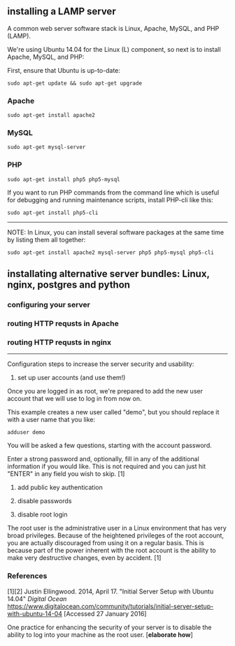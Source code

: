
## installing a LAMP server

A common web server software stack is Linux, Apache, MySQL, and PHP (LAMP).

We're using Ubuntu 14.04 for the Linux (L) component, so next is to install Apache, MySQL, and PHP:

First, ensure that Ubuntu is up-to-date:

    sudo apt-get update && sudo apt-get upgrade


### Apache

    sudo apt-get install apache2

### MySQL

    sudo apt-get mysql-server

### PHP

    sudo apt-get install php5 php5-mysql

If you want to run PHP commands from the command line which is useful for debugging and running maintenance scripts, install PHP-cli like this:

    sudo apt-get install php5-cli

---

NOTE: In Linux, you can install several software packages at the same time by listing them all together:

    sudo apt-get install apache2 mysql-server php5 php5-mysql php5-cli




## installating alternative server bundles: Linux, nginx, postgres and python



### configuring your server

### routing HTTP requsts in Apache

### routing HTTP requsts in nginx


---



Configuration steps to increase the server security and usability:

1. set up user accounts (and use them!)

Once you are logged in as root, we're prepared to add the new user account that we will use to log in from now on.

This example creates a new user called "demo", but you should replace it with a user name that you like:

    adduser demo

You will be asked a few questions, starting with the account password.

Enter a strong password and, optionally, fill in any of the additional information if you would like. This is not required and you can just hit "ENTER" in any field you wish to skip. [1]

1. add public key authentication 

1. disable passwords

1. disable root login

The root user is the administrative user in a Linux environment that has very broad privileges. Because of the heightened privileges of the root account, you are actually discouraged from using it on a regular basis. This is because part of the power inherent with the root account is the ability to make very destructive changes, even by accident. [1]



### References

[1][2] Justin Ellingwood. 2014, April 17. "Initial Server Setup with Ubuntu 14.04" *Digital Ocean* https://www.digitalocean.com/community/tutorials/initial-server-setup-with-ubuntu-14-04 [Accessed 27 January 2016]

One practice for enhancing the security of your server is to disable the ability to log into your machine as the root user.  [**elaborate how**]
